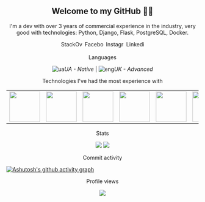 <h2 align="center">Welcome to my GitHub 👋😀</h2>

<p align="center">
I'm a dev with over 3 years of commercial experience in the industry, very good with technologies: Python, Django, Flask, PostgreSQL, Docker.
</p>

<p align="center">
<a href="https://stackoverflow.com/users/14535309/sldem"><img src="https://img.shields.io/badge/StackOverflow-orange" alt="StackOverflow" width="60" height="17"></a> <a href="https://www.facebook.com/slavko.dem/"><img src="https://img.shields.io/badge/Facebook-blue" alt="Facebook" width="50" height="17"></a> <a href="https://www.instagram.com/yaroslav8342/"><img src="https://img.shields.io/badge/Instagram-ee76f2" alt="Instagram" width="50" height="17"></a> <a href="https://www.linkedin.com/in/yaroslav-demtsiukh/"><img src="https://img.shields.io/badge/Linkedin-20abc6" alt="Linkedin" width="50" height="17"></a>
</p>

<p align="center">
Languages
</p>

<p align="center"><img src="https://github.com/user-attachments/assets/5ae9de36-e97c-420e-be88-3c54886c99e2" alt="ua"><i>UA - Native</i> | <img src="https://github.com/user-attachments/assets/b3b0aa58-2ca8-437f-bdad-e08334cf836f" alt="eng"><i>UK - Advanced</i></p>

<p align="center">
Technologies I've had the most experience with
</p>

<table align="center" style="width: 100%; border: none;" cellspacing="0" cellpadding="0" border="0">
  <tr>
    <td><img height=80 width=80 src="https://cdn.jsdelivr.net/gh/devicons/devicon@latest/icons/python/python-original-wordmark.svg"/></td>
    <td><img height=80 width=80 src="https://cdn.jsdelivr.net/gh/devicons/devicon@latest/icons/postgresql/postgresql-original-wordmark.svg" /></td>
    <td><img height=80 width=80 src="https://cdn.jsdelivr.net/gh/devicons/devicon@latest/icons/mongodb/mongodb-original-wordmark.svg" /></td>
    <td><img height=80 width=80 src="https://cdn.jsdelivr.net/gh/devicons/devicon@latest/icons/kubernetes/kubernetes-original-wordmark.svg" /></td>
    <td><img height=80 width=80 src="https://cdn.jsdelivr.net/gh/devicons/devicon@latest/icons/docker/docker-original-wordmark.svg" /></td>
    <td><img height=80 width=80 src="https://cdn.jsdelivr.net/gh/devicons/devicon@latest/icons/nginx/nginx-original.svg" /></td>
    <td><img height=80 width=80 src="https://cdn.jsdelivr.net/gh/devicons/devicon@latest/icons/django/django-plain-wordmark.svg" /></td>
    <td><img height=80 width=80 src="https://cdn.jsdelivr.net/gh/devicons/devicon@latest/icons/flask/flask-original-wordmark.svg" /></td>
  </tr>
</table>

<p align="center">
Stats
</p>

<p align="center">
<a href="https://github.com/anuraghazra/github-readme-stats"><img src="https://github-readme-stats.vercel.app/api/top-langs/?username=SLDem"></a>  <img src="https://github-readme-stats.vercel.app/api?username=SLDem&show_icons=true&line_height=40">
</p>

<p align="center">
Commit activity
</p>

[![Ashutosh's github activity graph](https://github-readme-activity-graph.vercel.app/graph?username=SLDem&theme=github-compact)](https://github.com/ashutosh00710/github-readme-activity-graph)

<p align="center">
Profile views
</p>

<p align="center">
  <a href="https://u8views.com/github/SLDem"><img src="https://u8views.com/api/v1/github/profiles/60467780/views/day-week-month-total-count.svg"></a>
</p>
